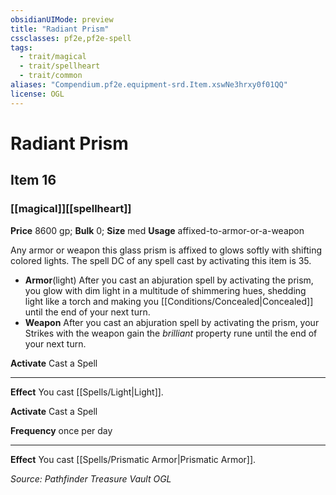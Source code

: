 ```yaml
---
obsidianUIMode: preview
title: "Radiant Prism"
cssclasses: pf2e,pf2e-spell
tags:
  - trait/magical
  - trait/spellheart
  - trait/common
aliases: "Compendium.pf2e.equipment-srd.Item.xswNe3hrxy0f01QQ"
license: OGL
---
```

# Radiant Prism
## Item 16
### [[magical]][[spellheart]]


**Price** 8600 gp; 
**Bulk** 0; **Size** med
**Usage** affixed-to-armor-or-a-weapon

Any armor or weapon this glass prism is affixed to glows softly with shifting colored lights. The spell DC of any spell cast by activating this item is 35.

*   **Armor**(light) After you cast an abjuration spell by activating the prism, you glow with dim light in a multitude of shimmering hues, shedding light like a torch and making you [[Conditions/Concealed|Concealed]] until the end of your next turn.
*   **Weapon** After you cast an abjuration spell by activating the prism, your Strikes with the weapon gain the _brilliant_ property rune until the end of your next turn.

**Activate** Cast a Spell

* * *

**Effect** You cast [[Spells/Light|Light]].

**Activate** Cast a Spell

**Frequency** once per day

* * *

**Effect** You cast [[Spells/Prismatic Armor|Prismatic Armor]].

*Source: Pathfinder Treasure Vault*
*OGL*